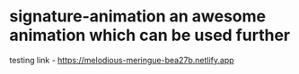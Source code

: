 # signature-animation  an awesome animation which can be used further 

testing link - https://melodious-meringue-bea27b.netlify.app
